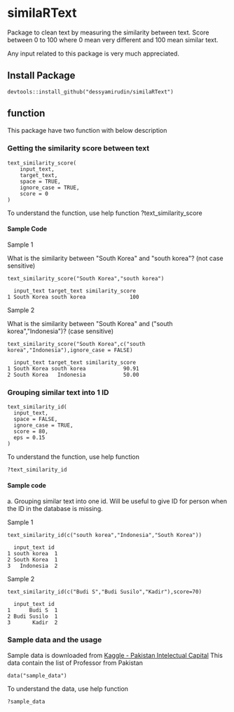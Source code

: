 # similaRText
Package to clean text by measuring the similarity between text. Score between 0 to 100 where 0 mean very different and 100 mean similar text.

Any input related to this package is very much appreciated.

## Install Package
	devtools::install_github("dessyamirudin/similaRText")
 
## function

This package have two function with below description

### Getting the similarity score between text

	text_similarity_score(
		input_text,
		target_text,
		space = TRUE,
		ignore_case = TRUE,
		score = 0
	)

To understand the function, use help function
	?text_similarity_score

#### Sample Code

Sample 1

What is the similarity between "South Korea" and "south korea"? (not case sensitive)

	text_similarity_score("South Korea","south korea")
	
	  input_text target_text similarity_score
	1 South Korea south korea              100
	
Sample 2

What is the similarity between "South Korea" and ("south korea","Indonesia")? (case sensitive)

	text_similarity_score("South Korea",c("south korea","Indonesia"),ignore_case = FALSE)
	
	  input_text target_text similarity_score
	1 South Korea south korea            90.91
	2 South Korea   Indonesia            50.00


### Grouping similar text into 1 ID
	text_similarity_id(
	  input_text,
	  space = FALSE,
	  ignore_case = TRUE,
	  score = 80,
	  eps = 0.15
	)

To understand the function, use help function

	?text_similarity_id

#### Sample code

a. Grouping similar text into one id. Will be useful to give ID for person when the ID in the database is missing.

Sample 1

	text_similarity_id(c("south korea","Indonesia","South Korea"))
	
	  input_text id
	1 south korea  1
	2 South Korea  1
	3   Indonesia  2

Sample 2

	text_similarity_id(c("Budi S","Budi Susilo","Kadir"),score=70)
	
	  input_text id
	1      Budi S  1
	2 Budi Susilo  1
	3       Kadir  2

### Sample data and the usage
Sample data is downloaded from [Kaggle - Pakistan Intelectual Capital]( https://www.kaggle.com/alexisbcook/pakistan-intellectual-capital)
This data contain the list of Professor from Pakistan

	data("sample_data")

To understand the data, use help function
	
	?sample_data
